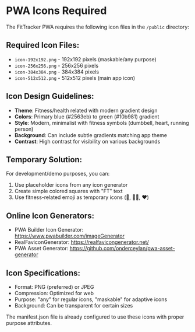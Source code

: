 # PWA Icons Required

The FitTracker PWA requires the following icon files in the `/public` directory:

## Required Icon Files:
- `icon-192x192.png` - 192x192 pixels (maskable/any purpose)
- `icon-256x256.png` - 256x256 pixels
- `icon-384x384.png` - 384x384 pixels
- `icon-512x512.png` - 512x512 pixels (main app icon)

## Icon Design Guidelines:
- **Theme**: Fitness/health related with modern gradient design
- **Colors**: Primary blue (#2563eb) to green (#10b981) gradient
- **Style**: Modern, minimalist with fitness symbols (dumbbell, heart, running person)
- **Background**: Can include subtle gradients matching app theme
- **Contrast**: High contrast for visibility on various backgrounds

## Temporary Solution:
For development/demo purposes, you can:
1. Use placeholder icons from any icon generator
2. Create simple colored squares with "FT" text
3. Use fitness-related emoji as temporary icons (💪, 🏃‍♂️, ❤️)

## Online Icon Generators:
- PWA Builder Icon Generator: https://www.pwabuilder.com/imageGenerator
- RealFaviconGenerator: https://realfavicongenerator.net/
- PWA Asset Generator: https://github.com/onderceylan/pwa-asset-generator

## Icon Specifications:
- Format: PNG (preferred) or JPEG
- Compression: Optimized for web
- Purpose: "any" for regular icons, "maskable" for adaptive icons
- Background: Can be transparent for certain sizes

The manifest.json file is already configured to use these icons with proper purpose attributes.
